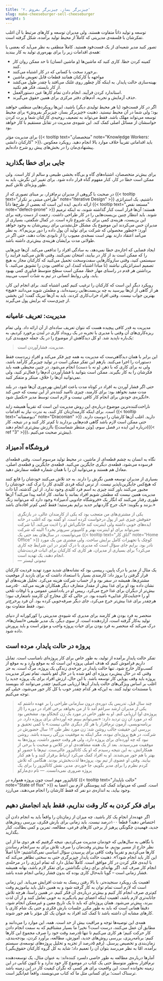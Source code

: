```yaml
---
title: '۲. چیزبرگر بساز، چیزبرگر بفروش'
slug: make-cheeseburger-sell-cheeseburger
weight: 5
---
```


توسعه و تولید ذاتاً متفاوت هستند. ولی مدیران توسعه و کارهای مرتبط با آن اغلب تفکرشان با فلسفه‌ی مدیریتی که کاملاً از محیط تولید برآمده، شکل گرفته است.

تصور کنید مدیر شعبه‌ای از یک فست‌فود هستید. کاملاً منطقی به نظر می‌آید که بعضی یا همه‌ی اقدامات زیر را برای بهره‌وری تولید به کار ببندید:

* کمینه کردن خطا. کاری کنید که ماشین‌ها (و ماشین انسان) تا حد ممکن روان کار کنند.
* برخورد سخت با کسانی که در کار اشتباه می‌کنند.
* مواجهه با کارکنان همانند قطعات قابل تعویض ماشین
* بهینه‌سازی حالت پایدار. به اینکه کار چطور روی غلتک می‌افتد یا چقدر طول می‌کشد از کار بایستد، فکر هم نکنید.
* استاندارد کردن فرآیند. انجام دادن تمام کارها عین دستورالعمل.
* حذف آزمایش و تجربه. آدم‌های دفتر مرکزی برای همین حقوق می‌گیرند.

اگر در کار فست‌فود (یا هر محیط تولیدی دیگر) باشید، این‌ها رویکردهایی منطقی خواهند بود؛ ولی شما در آن محیط نیستید. ذهنیت «چیزبرگر بساز، چیزبرگر بفروش» برای محیط توسعه می‌تواند مهلک باشد. فقط می‌تواند به تضعیف روحیه‌ی کارکنان شما و پرت کردن حواسشان از مسائل اصلی کمک کند. این شیوه‌ی مدیریت در تقابل مستقیم با کار خواهد بود.

برای مدیریت مؤثر {{< tooltip text="متخصصان" note="Knowledge Workers؛ کارکنان دانشی" >}}، باید اقداماتی تقریباً خلاف موارد بالا انجام دهید. رویکرد معکوس پیشنهادی‌مان را در بخش‌های پیش رو شرح داده‌ایم.

## جایی برای خطا بگذارید

برای بیش‌تر متخصصان، اشتباه‌های گاه و بی‌گاه بخشی طبیعی و سالم از کار است. ولی ممکن است خطا در کار، کنار مفهوم گناه قرار داده شود. برای تغییر این نگرش، باید به طور ویژه‌ای تلاش کنیم.

در صحبت با گروهی از مدیران نرم‌افزار، بر مبنای تصوری که از {{< tooltip text="طراحی مبتنی بر تکرار" note="Iterative Design" >}} داشتیم، یک استراتژی ارائه دادیم. ایده این است که بعضی از طرح‌ها ذاتاً {{< tooltip text="مستعد نقص" note="defect-prone" >}} هستند؛ آن‌ها قرار است کنار گذاشته شوند، نه اینکه ترمیم شوند. باید انتظار چنین بن‌بست‌هایی را در کار طراحی داشت. زحمت از دست رفته برای این بن‌بست، هزینه‌ی کمی برای یک شروع تازه است. در کمال شگفتی، بسیاری از مدیران حس می‌کردند این موضوع یک مشکل حل‌نشدنی برای رییس‌شان به وجود خواهد آورد: «چطور محصولی که شرکت برای تولید آن پول داده را دور بریزیم؟». به نظر می‌آمد اعتقاد دارند بهتر است نسخه‌ی معیوب را از نابودی نجات دهند، حتی اگر در طولانی مدت برایشان هزینه‌ی بیش‌تری داشته باشد.

 ایجاد فضایی که اجازه‌ی خطا نمی‌دهد، به سادگی افراد را تدافعی می‌کند. آن‌ها چیزهایی را که ممکن است بد از کار در بیایند، امتحان نمی‌کنند. وقتی تلاش می‌کنید فرآیند را سیستمی کنید، وقتی سازوکارهایی سفت‌وسخت تحمیل می‌کنید که کارکنان مجاز به هیچ تصمیم استراتژیکی نباشند (تا مبادا اشتباه کنند)، این تدافعی بودن را تشویق می‌کنید. با برداشتن هر قدم در راستای مهار خطا، ممکن است سطح متوسط فناوری کمی بهبود یابد، ولی روابط انسانی در تیم به شدّت آسیب می‌بیند.

رویکرد دیگر این است که کارکنان را ترغیب کنیم کمی اشتباه کنند. برای انجام این کار، هر از گاهی از آن‌ها بپرسید به چه بن‌بست‌هایی رسیده‌اند، و مطمئن شوید می‌دانند «هیچ» بهترین جواب نیست. وقتی افراد خراب‌کاری کردند، باید به آن‌ها تبریک گفت؛ این بخشی از چیزی‌ست که برایش پول می‌گیرند.

## مدیریت: تعریف عامیانه

مدیریت به قدر کافی پیچیده هست که نتوان تعریف ساده‌ای از آن ارائه داد. ولی تمام ریزه‌کاری‌های آن وقتی با مدیری با تجربه در یک رویداد کاری در لندن برخورد کردیم، به یک‌باره ناپدید شد. او کل دیدگاهش از موضوع را در یک جمله جمع‌بندی کرد:
> مدیریت، فشارآوردن است.

این برابر با همان دیدگاهی‌ست که مدیریت به همه چیز فکر می‌کند و افراد زیردست فقط دستورات را اجرا می‌کنند. بازهم این تفکر ممکن است در تولید چیزبرگر کارآمد باشد، ولی نه برای کاری که با ذهن (و نه با دست) انجام می‌شود. در چنین محیطی همه باید فکرشان را به کار بگیرند. ممکن است بتوانید با فشارآوردن آدم‌ها را فعال‌تر کنید، ولی نمی‌توانید آن‌ها را خلاق‌، مبتکر و متفکر کنید.

حتی اگر فشار آوردن به افراد در کوتاه مدت باعث افزایش بهره‌وری آن‌ها شود، در بلند مدت مفید نخواهد بود: برای کارمند، چیزی ناامید کننده‌تر از این نیست که حس کند انگیزه‌ی خودش برای انجام کار کافی نیست و لازم است توسط مدیر «تکمیل شود».

ناراحت‌کننده‌ترین موضوع درباره‌ی این روش مدیریت این است که تقریباً همیشه زاید است. برای اینکه کارمندان‌تان کار کنند، به ندرت نیاز به اقدامات
{{< tooltip text="دیوصفتانه" note="Draconian" >}} دارید. اغلب آن‌ها کارشان را دوست دارند. حتی ممکن است لازم باشد گاهی قدم‌هایی بردارید تا کم‌تر کار کنند و در نتیجه، کار باارزش بیش‌تری انجام دهند (درباره این ایده در فصل سوم، [ویَن منتظر شماست]({{< ref "3" >}})، بیش‌تر صحبت می‌کنیم).

## فروشگاه آدمیزاد

نگاه به انسان به چشم قطعه‌ای از ماشین، در محیط تولید مرسوم است. وقتی قطعه‌ای فرسوده می‌شود، قطعه‌ی دیگری جایگزین می‌کنید. قطعه‌ی جایگزین و قطعه‌ی اصلی، معادل هم هستند و می‌توانید آن را با همان شماره قطعه سفارش دهید.

بسیاری از مدیران توسعه همین نگرش را دارند. به جد تلاش می‌کنند خودشان را قانع کنند که هیچ‌کس جایگزین‌ناپذیر نیست. از ترس اینکه فردی کلیدی کار را ترک کند، خودشان را مجبور می‌کنند باور کنند چیزی به اسم فرد کلیدی وجود ندارد. از این گذشته، آیا ذات مدیریت همین نیست که مطمئن شویم افراد بمانند یا نمانند، کار ادامه پیدا می‌کند؟ آن‌ها طوری رفتار می‌کنند که انگار یک «فروشگاه جادویی آدمیزاد» وجود دارد که می‌توانند زنگ بزنند و بگویند: «یک جرج گاردنهایر جدید برایم بفرستید؛ فقط کمی کم‌تر افاده‌ای باشد.»

> یکی از مشتری‌های من متعجب بود که یکی از کارمندان عالی، در بازنگری حقوقش چیزی غیر از پول درخواست کرده است. او گفته بود که اغلب در خانه ایده‌های خوبی داشته ولی اینترنت کند خانگی‌اش او را اذیت می‌کند. آیا شرکت نمی‌تواند برای او اینترنت بهتر و کامپیوتر سریع‌تر بخرد؟ البته که شرکت می‌توانست. در سال‌های بعد حتی یک {{< tooltip text="اتاق کار" note="Home Office" >}} کوچک با تجهیزات کامل برایش ساخت. ولی مشتری من یک مورد نادر بود. برایم جای سؤال است که مدیری با درک کم‌تر در این شرایط چه کاری می‌کرد؟ برای بسیاری از مدیران، هر کاری که کارکنان برای اثبات فردیت‌شان انجام دهند، یک تهدید است. \
> <span>— تیموتی لیستر</span>

یک مثال از مدیر با درک پایین، رییسی بود که نشانه‌های شدید مورد تهدید فردیت کارکنان قرار گرفتن را بروز داد: کارمندی بسیار با استعداد داشت که برای بازدید از موقعیت مشتری‌ها، همیشه در سفر بود و از حساب شرکت هزینه می‌کرد. تحلیل هزینه‌های او نشان داده بود او برای غذا بیش از مقدار متعارف دیگر همکاران هزینه می‌کند. ۵۰درصد بیش‌تر از دیگران برای غذا خرج می‌کرد. رییس او در یادداشتی عمومی و با اوقات تلخی او را «جنایت‌کار غذایی» نامیده بود. در حالی که کل مخارج آن کارمند نامتعارف نبود؛ هرچقدر برای غذا بیش‌تر خرج می‌کرد، جای دیگر صرفه‌جویی کرده بود. آن فرد پرخرج‌تر نبود، فقط متفاوت بود.

منحصر به فرد بودن هر کارمند برای مدیری که شیوه‌ی مدیریتی را کورکورانه از دنیای تولید به‌کار گرفته است، آزاردهنده است. از سوی دیگر، یک مدیر طبیعی «انسان‌ها»، درک می‌کند که منحصر به فرد بودن برای حیات پروژه واجب و مؤثر است و باید پرورش داده شود.

## پروژه در حالت پایدار، مرده است

تفکر حالت پایدارِ برآمده از تولید، به طور خاص برای کار پروژه‌ای نامناسب است. تمایل داریم فراموش کنیم که هدف اصلی پروژه این است که به موقع وارد و به موقع از کسب‌وکار خارج شود. تنها حالت پایدار در چرخه‌ی زندگی یک پروژه، مرگ است. به جز وقتی که در حال پیش‌برد پروژه ای لغو شده یا در حال لغو باشید، تمام تمرکز مدیریت پروژه باید وقف پویایی کار توسعه باشد. با این حال، ارزش افراد برای یک پروژه جدید را اغلب بر اساس ویژگی‌های حالت پایدار آن‌ها ارزیابی می‌کنیم: چقدر می‌توانند کد بنویسند یا مستندات تولید کنند. به این‌که هر کدام چقدر خوب با کل کار جور می‌شود، خیلی کم توجه می‌کنیم.

> چند سال قبل، تدریس یک دوره‌ی درون سازمانی طراحی را بر عهده داشتم که یکی از مدیران ارشد سراغم آمد تا از من بخواهد برخی افراد در دوره را (از پروژه‌ی او) ارزیابی کنم. او به طور خاص در مورد یک زن کنجکاو بود. مشخص بود که در مورد آن زن تردید دارد: «نمی‌توانم ببینم چه آورده‌ای برای پروژه دارد. در برنامه‌نویسی، آزمون نرم‌افزار یا هر کار دیگری عالی نیست.» با کمی تحقیق و بررسی این حقیقت جالب روشن شد: زن مورد نظر طی ۱۲ سال حضورش در شرکت، در هیچ پروژه‌ای نبوده، مگر اینکه به موفقیت بزرگی رسیده باشد. روشن نبود که چه آورده‌ای برای پروژه دارد، ولی هر وقت حضور داشت، پروژه‌ها به موفقیت می‌رسیدند. بعد از یک هفته مشاهده‌ی او در کلاس و صحبت با برخی از همکارانش، به این نتیجه رسیدم که او یک کاتالیزور عالی‌ست. تیم‌ها با حضور او بهتر با هم جور می‌شدند. او به افراد کمک می‌کرد ارتباط برقرار کنند و با هم کنار بیایند. وقتی او عضوی از تیم بود، پروژه‌ها لذت‌بخش‌تر بودند. هنگامی که تلاش کردم نظرم را برای مدیر بگویم، جا خوردم. مدیر، نقش کاتالیزور را برای یک پروژه ضروری نمی‌دانست.
> <span> — تام دی‌مارکو </span>

کاتالیزور مهم است چون پروژه همواره در
{{< tooltip text="حالت ناپایدار" note="State of flux" >}}
 است. کسی که می‌تواند کمک کند پیوستگی لازم بین اعضا به وجود بیاید، به اندازه‌ی دو نفر که فقط کارشان را انجام می‌دهند، می‌ارزد.

## برای فکر کردن به کار وقت نداریم، فقط باید انجامش دهیم

اگر عهده‌دار انجام یک کار باشید، چه میزان از زمان‌تان را واقعاً باید به انجام دادن آن اختصاص دهید؟ قطعاً ۱۰۰درصد نیست. باید زمانی برای بارش فکری، بررسی روش‌های جدید، فهمیدن چگونگی پرهیز از برخی کارهای فرعی، مطالعه، تمرین و کمی بطالت، کنار بگذارید.

با نگاهی به سال‌هایی که خودمان مدیریت می‌کردیم، نتیجه گرفتیم که هر دوی ما از این نظر خارج از مسیر بودیم. ما بیش‌تر وقت‌مان را صرف تلاش برای به سرانجام رساندن کارها می‌کردیم و تقریباً وقت کافی برای پرسیدن سؤال اساسی نمی‌گذاشتیم: «آیا اصلاً این کار باید انجام شود؟». ذهنیت حالت پایدار چیزبرگری حتی به سختی تظاهر می‌کند که با ایده‌ی فکر کردن در کار موافق است. کاملاً تمایل دارد که تمام انرژی را در مرحله‌ی انجام کار صرف کند. اگر بهانه‌ای برای زمان نگذاشتن برای تفکر لازم باشد، بهانه همیشه فشار زمانی است – گویا تا‌به‌حال کاری بوده که بدون فشار زمانی انجام شده باشد.

اهمیت یک رویکرد سنجیده‌تر، با بالا رفتن ریسک به شدت افزایش می‌یابد. این زمانی است که لازم است تمام توان به کار گرفته شود و به همین دلیل باید بیاموزیم وقت کم‌تری صرف انجام کار کنیم و بیش‌تر درباره‌ی آن فکر کنیم. در همین راستا، هرچه تلاش جانانه‌تری لازم باشد، اهمیت اینکه اعضای تیم یادبگیرند به خوبی تعامل کنند و از آن لذت ببرند، بیش‌تر می‌شود. همان پروژه‌ای که باید تا یک تاریخ معین و غیرممکن انجام شود، دقیقاً همانی است که باید به طور مکرر جلسات بارش فکری و حتی یک شام کاری یا کارهای مشابه آن داشته باشد تا کمک کند افراد به عنوان یک کل مؤثر با هم جور شوند.

همه‌ی این توصیه‌ها توجه و مراقبت بیش از حد است. همه، این موارد را می‌دانند و مطابق آن عمل می‌کنند، درست است؟ نخیر! ما بسیار مشتاقیم که به سمت انجام دادن کار حرکت کنیم؛ هر کاری می‌کنیم تا تنها ۵درصد وقت خود را صرف مجموع این کارها کنیم: برنامه‌ریزی، بررسی روش‌های جدید، آموزش، مطالعه، برآورد کردن، بودجه‌بندی، زمان‌بندی و تخصیص پرسنل. (رقم ۵درصد از تجزیه و تحلیل پروژه‌های توسعه‌ی سیستم برآمده، امّا به نظر می‌رسد بتوان آن را تعمیم داد؛ شاید به کل گروه کارکنان حقوق‌بگیر.)

آمارها درباره‌ی مطالعه به طور خاصی دلسرد کنند‌ه‌اند: به عنوان مثال، یک توسعه‌دهنده نرم‌افزار به‌طور متوسط حتی یک کتاب در موضوع کار خود ندارد و تا کنون کتابی در این زمینه نخوانده است. این واقعیت برای هر کسی که نگران کیفیت کار در این زمینه باشد ترسناک است؛ برای کسانی مثل ما که کتاب می‌نویسند، واقعاً غم‌انگیز است.